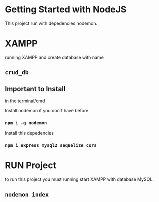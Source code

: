 # Getting Started with NodeJS
This project run with depedencies nodemon.

# XAMPP
running XAMPP and create database with name 
## `crud_db`

## Important to Install
in the terminal/cmd

Install nodemon if you don`t have before
### `npm i -g nodemon`

Install this depedencies
### `npm i express mysql2 sequelize cors`

# RUN Project
to run this project you must running start XAMPP with database MySQL.
## `nodemon index`